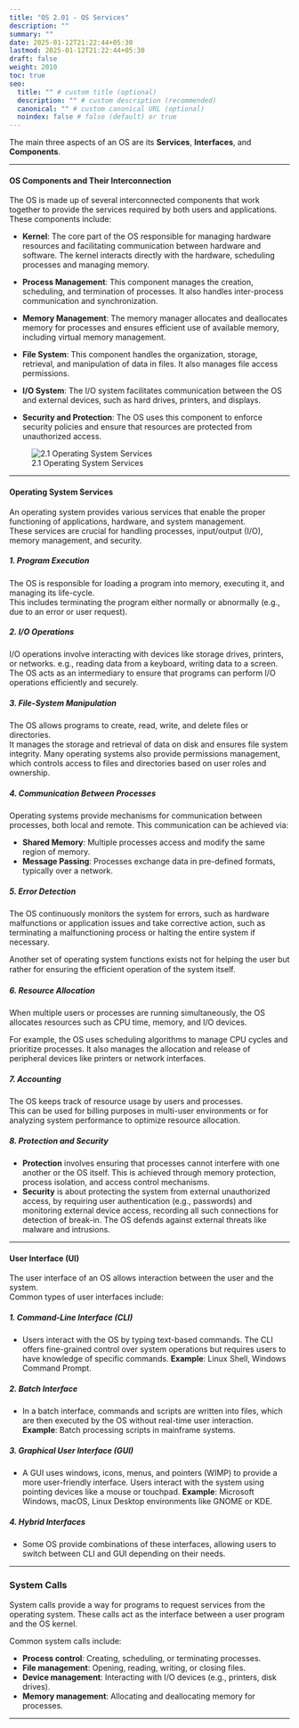 ```yaml
---
title: "OS 2.01 - OS Services"
description: ""
summary: ""
date: 2025-01-12T21:22:44+05:30
lastmod: 2025-01-12T21:22:44+05:30
draft: false
weight: 2010
toc: true
seo:
  title: "" # custom title (optional)
  description: "" # custom description (recommended)
  canonical: "" # custom canonical URL (optional)
  noindex: false # false (default) or true
---
```




The main three aspects of an OS are its **Services**, **Interfaces**, and **Components**. 

---

#### **OS Components and Their Interconnection**

The OS is made up of several interconnected components that work together to provide the services required by both users and applications. These components include:

- **Kernel**: The core part of the OS responsible for managing hardware resources and facilitating communication between hardware and software. The kernel interacts directly with the hardware, scheduling processes and managing memory.
  
- **Process Management**: This component manages the creation, scheduling, and termination of processes. It also handles inter-process communication and synchronization.

- **Memory Management**: The memory manager allocates and deallocates memory for processes and ensures efficient use of available memory, including virtual memory management.

- **File System**: This component handles the organization, storage, retrieval, and manipulation of data in files. It also manages file access permissions.

- **I/O System**: The I/O system facilitates communication between the OS and external devices, such as hard drives, printers, and displays.

- **Security and Protection**: The OS uses this component to enforce security policies and ensure that resources are protected from unauthorized access.


<figure>
  <img src="/os/2_01_OS_Services.jpg" alt="2.1 Operating System Services" />
  <figcaption>2.1 Operating System Services</figcaption>
</figure>

___

#### **Operating System Services**

An operating system provides various services that enable the proper functioning of applications, hardware, and system management.     
These services are crucial for handling processes, input/output (I/O), memory management, and security. 

##### **1. Program Execution**
The OS is responsible for loading a program into memory, executing it, and managing its life-cycle.     
This includes terminating the program either normally or abnormally (e.g., due to an error or user request).

##### **2. I/O Operations**
I/O operations involve interacting with devices like storage drives, printers, or networks. e.g., reading data from a keyboard, writing data to a screen.     
The OS acts as an intermediary to ensure that programs can perform I/O operations efficiently and securely. 


##### **3. File-System Manipulation**
The OS allows programs to create, read, write, and delete files or directories.       
It manages the storage and retrieval of data on disk and ensures file system integrity. Many operating systems also provide permissions management, which controls access to files and directories based on user roles and ownership.

##### **4. Communication Between Processes**
Operating systems provide mechanisms for communication between processes, both local and remote. This communication can be achieved via:
- **Shared Memory**: Multiple processes access and modify the same region of memory.
- **Message Passing**: Processes exchange data in pre-defined formats, typically over a network.

##### **5. Error Detection**
The OS continuously monitors the system for errors, such as hardware malfunctions or application issues and take corrective action, such as terminating a malfunctioning process or halting the entire system if necessary.


Another set of operating system functions exists not for helping the user but rather for ensuring the efﬁcient operation of the system itself. 

##### **6. Resource Allocation**
When multiple users or processes are running simultaneously, the OS allocates resources such as CPU time, memory, and I/O devices. 

For example, the OS uses scheduling algorithms to manage CPU cycles and prioritize processes. It also manages the allocation and release of peripheral devices like printers or network interfaces.

##### **7. Accounting**
The OS keeps track of resource usage by users and processes.     
This can be used for billing purposes in multi-user environments or for analyzing system performance to optimize resource allocation.

##### **8. Protection and Security**
- **Protection** involves ensuring that processes cannot interfere with one another or the OS itself. This is achieved through memory protection, process isolation, and access control mechanisms.
- **Security** is about protecting the system from external unauthorized access, by requiring user authentication (e.g., passwords) and monitoring external device access, recording all such connections for detection of break-in. The OS defends against external threats like malware and intrusions.

---

#### **User Interface (UI)**

The user interface of an OS allows interaction between the user and the system.      
Common types of user interfaces include:

##### **1. Command-Line Interface (CLI)**
- Users interact with the OS by typing text-based commands. The CLI offers fine-grained control over system operations but requires users to have knowledge of specific commands. **Example**: Linux Shell, Windows Command Prompt.

##### **2. Batch Interface**
- In a batch interface, commands and scripts are written into files, which are then executed by the OS without real-time user interaction. **Example**: Batch processing scripts in mainframe systems.

##### **3. Graphical User Interface (GUI)**
- A GUI uses windows, icons, menus, and pointers (WIMP) to provide a more user-friendly interface. Users interact with the system using pointing devices like a mouse or touchpad. **Example**: Microsoft Windows, macOS, Linux Desktop environments like GNOME or KDE.

##### **4. Hybrid Interfaces**
- Some OS provide combinations of these interfaces, allowing users to switch between CLI and GUI depending on their needs.


---

### **System Calls**

System calls provide a way for programs to request services from the operating system. These calls act as the interface between a user program and the OS kernel.      

Common system calls include:
- **Process control**: Creating, scheduling, or terminating processes.
- **File management**: Opening, reading, writing, or closing files.
- **Device management**: Interacting with I/O devices (e.g., printers, disk drives).
- **Memory management**: Allocating and deallocating memory for processes.


---

